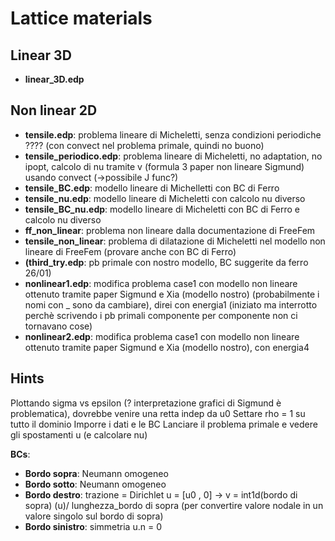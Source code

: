 # Lattice materials

## Linear 3D
* __linear_3D.edp__

## Non linear 2D
* __tensile.edp__: problema lineare di Micheletti, senza condizioni periodiche ???? (con convect nel problema primale, quindi no buono)
* __tensile_periodico.edp__: problema lineare di Micheletti, no adaptation, no ipopt, calcolo di nu tramite v (formula 3 paper non lineare Sigmund) usando convect (->possibile J func?)
* __tensile_BC.edp__: modello lineare di Michelletti con BC di Ferro
* __tensile_nu.edp__: modello lineare di Micheletti con calcolo nu diverso
* __tensile_BC_nu.edp__: modello lineare di Micheletti con BC di Ferro e calcolo nu diverso
* __ff_non_linear__: problema non lineare dalla documentazione di FreeFem
* __tensile_non_linear__: problema di dilatazione di Micheletti nel modello non lineare di FreeFem (provare anche con BC di Ferro)
* __(third_try.edp__: pb primale con nostro modello, BC suggerite da ferro 26/01)
* __nonlinear1.edp__: modifica problema case1 con modello non lineare ottenuto tramite paper Sigmund e Xia (modello nostro) (probabilmente i nomi con _ sono da cambiare), direi con energia1 (iniziato ma interrotto perchè scrivendo i pb primali componente per componente non ci tornavano cose)
* __nonlinear2.edp__: modifica problema case1 con modello non lineare ottenuto tramite paper Sigmund e Xia (modello nostro), con energia4

## Hints
Plottando sigma vs epsilon (? interpretazione grafici di Sigmund è problematica), dovrebbe venire una retta indep da u0
Settare rho = 1 su tutto il dominio
Imporre i dati e le BC
Lanciare il problema primale e vedere gli spostamenti u (e calcolare nu)

__BCs__:

* __Bordo sopra__: Neumann omogeneo
* __Bordo sotto__: Neumann omogeneo
* __Bordo destro__: trazione = Dirichlet u = [u0 , 0]  -> v = int1d(bordo di sopra) (u)/ lunghezza_bordo di sopra (per convertire valore nodale in un valore singolo sul bordo di sopra)
* __Bordo sinistro__: simmetria u.n = 0
